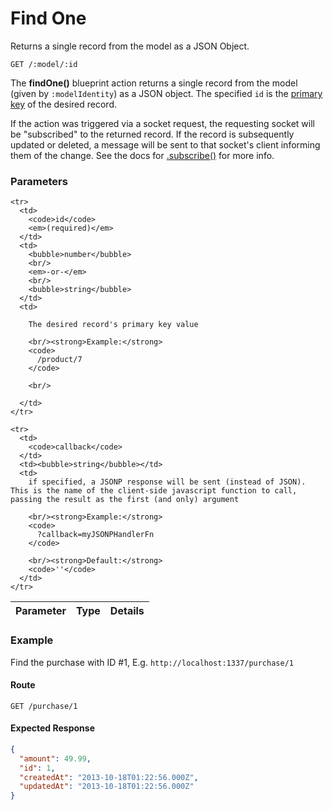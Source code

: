 # Find One

Returns a single record from the model as a JSON Object.

```
GET /:model/:id
```

<!--
<table>
  <thead>
    <tr>
      <th colspan="2">Blueprint Routes</th>
    </tr>
    <tr>
      <th>Type</th>
      <th>URL</th>
    </tr>
  </thead>
  <tbody>
    <tr>
      <td>REST</td>
      <td>
        <code>GET /:modelIdentity/:id</code>
      </td>
    </tr>
    <tr>
      <td>Shortcut</td>
      <td>
        <code>GET /:modelIdentity/findOne/:id</code>
      </td>
    </tr>
  </tbody>
</table>
-->

The **findOne()** blueprint action returns a single record from the model (given by `:modelIdentity`) as a JSON object.  The specified `id` is the [primary key](http://en.wikipedia.org/wiki/Unique_key) of the desired record.

If the action was triggered via a socket request, the requesting socket will be "subscribed" to the returned record.  If the record is subsequently updated or deleted, a message will be sent to that socket's client informing them of the change.  See the docs for [.subscribe()](/#/documentation/reference/websockets/resourceful-pubsub/subscribe.html) for more info.


### Parameters

<table>
  <thead>
    <tr>
      <th>Parameter</th>
      <th>Type</th>
      <th>Details</th>
    </tr>
  </thead>
  <tbody>

    <tr>
      <td>
        <code>id</code>
        <em>(required)</em>
      </td>
      <td>
        <bubble>number</bubble>
        <br/>
        <em>-or-</em>
        <br/>
        <bubble>string</bubble>
      </td>
      <td>

        The desired record's primary key value

        <br/><strong>Example:</strong>
        <code>
          /product/7
        </code>

        <br/>

      </td>
    </tr>

    <tr>
      <td>
        <code>callback</code>
      </td>
      <td><bubble>string</bubble></td>
      <td>
        if specified, a JSONP response will be sent (instead of JSON).  This is the name of the client-side javascript function to call, passing the result as the first (and only) argument

        <br/><strong>Example:</strong>
        <code>
          ?callback=myJSONPHandlerFn
        </code>

        <br/><strong>Default:</strong>
        <code>''</code>
      </td>
    </tr>

  </tbody>
</table>


### Example
Find the purchase with ID #1, E.g. `http://localhost:1337/purchase/1`

#### Route
`GET /purchase/1`


#### Expected Response

 ```json
 {
   "amount": 49.99,
   "id": 1,
   "createdAt": "2013-10-18T01:22:56.000Z",
   "updatedAt": "2013-10-18T01:22:56.000Z"
 }
 ```

<docmeta name="uniqueID" value="FindOne259267">
<docmeta name="displayName" value="find one">


